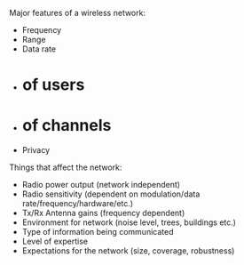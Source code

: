 Major features of a wireless network:

  - Frequency
  - Range
  - Data rate
  - # of users
  - # of channels
  - Privacy

Things that affect the network:

  - Radio power output (network independent)
  - Radio sensitivity (dependent on modulation/data rate/frequency/hardware/etc.)
  - Tx/Rx Antenna gains (frequency dependent)
  - Environment for network (noise level, trees, buildings etc.)
  - Type of information being communicated
  - Level of expertise
  - Expectations for the network (size, coverage, robustness)
